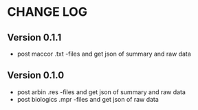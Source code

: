 # CHANGE LOG

## Version 0.1.1

- post maccor .txt -files and get json of summary and raw data

## Version 0.1.0

- post arbin .res -files and get json of summary and raw data
- post biologics .mpr -files and get json of raw data
